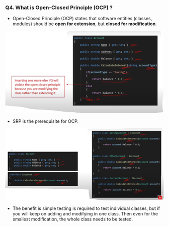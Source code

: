 ### Q4. What is Open-Closed Principle (OCP) ?

- Open-Closed Principle (OCP) states that software
  entities (classes, modules) should be **open for extension**, but **closed for modification**.

![image info](./images/Open-Closed1.png)

- SRP is the prerequisite for OCP.

![image info](./images/Open-Closed2.png)

- The benefit is simple testing is required to test individual
  classes, but if you will keep on adding and modifying in
  one class. Then even for the smallest modification, the
  whole class needs to be tested.
